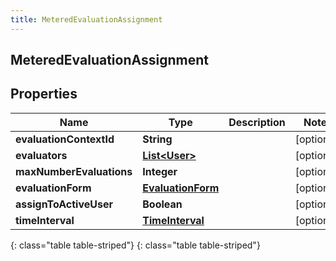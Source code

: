 ```yaml
---
title: MeteredEvaluationAssignment
---
```

## MeteredEvaluationAssignment


## Properties

| Name | Type | Description | Notes |
| ------------ | ------------- | ------------- | ------------- |
| **evaluationContextId** | **String** |  |  [optional] |
| **evaluators** | [**List&lt;User&gt;**](User.html) |  |  [optional] |
| **maxNumberEvaluations** | **Integer** |  |  [optional] |
| **evaluationForm** | [**EvaluationForm**](EvaluationForm.html) |  |  [optional] |
| **assignToActiveUser** | **Boolean** |  |  [optional] |
| **timeInterval** | [**TimeInterval**](TimeInterval.html) |  |  [optional] |
{: class="table table-striped"}
{: class="table table-striped"}


